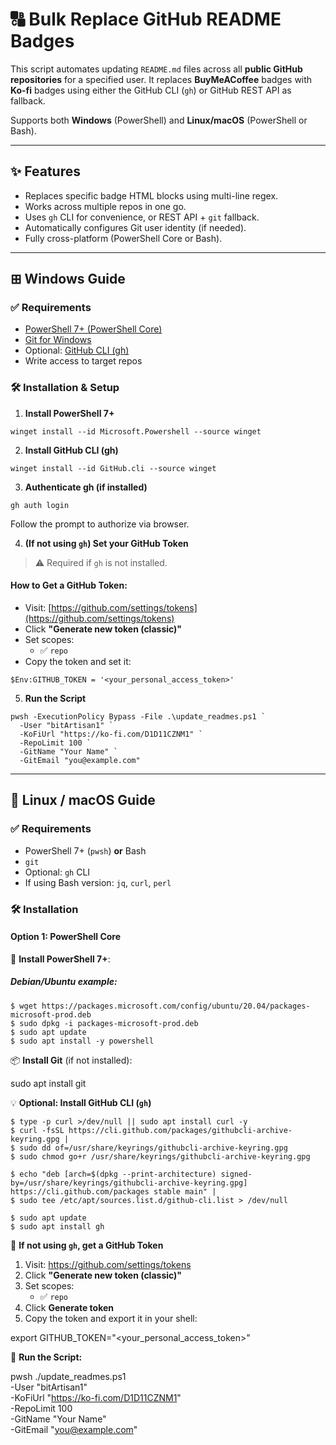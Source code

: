 # 🔠 Bulk Replace GitHub README Badges

This script automates updating `README.md` files across all **public GitHub repositories** for a specified user. It replaces **BuyMeACoffee** badges with **Ko‑fi** badges using either the GitHub CLI (`gh`) or GitHub REST API as fallback.

Supports both **Windows** (PowerShell) and **Linux/macOS** (PowerShell or Bash).

---

## ✨ Features

- Replaces specific badge HTML blocks using multi-line regex.
- Works across multiple repos in one go.
- Uses `gh` CLI for convenience, or REST API + `git` fallback.
- Automatically configures Git user identity (if needed).
- Fully cross-platform (PowerShell Core or Bash).

---

## ⊞ Windows Guide

### ✅ Requirements

- [PowerShell 7+ (PowerShell Core)](https://learn.microsoft.com/en-us/powershell/scripting/install/installing-powershell)
- [Git for Windows](https://git-scm.com/)
- Optional: [GitHub CLI (gh)](https://cli.github.com/)
- Write access to target repos

### 🛠️ Installation & Setup

1. **Install PowerShell 7+**

```winget install --id Microsoft.Powershell --source winget```

2. **Install GitHub CLI (gh)**

```winget install --id GitHub.cli --source winget```

3. **Authenticate gh (if installed)**

```gh auth login```

Follow the prompt to authorize via browser.

4. **(If not using `gh`) Set your GitHub Token**

> ⚠️ Required if `gh` is not installed.

#### How to Get a GitHub Token:

- Visit: [https://github.com/settings/tokens](https://github.com/settings/tokens)
- Click **"Generate new token (classic)"**
- Set scopes:
  - ✅ `repo`
- Copy the token and set it:

```$Env:GITHUB_TOKEN = '<your_personal_access_token>'```

5. **Run the Script**
```
pwsh -ExecutionPolicy Bypass -File .\update_readmes.ps1 `
  -User "bitArtisan1" `
  -KoFiUrl "https://ko-fi.com/D1D11CZNM1" `
  -RepoLimit 100 `
  -GitName "Your Name" `
  -GitEmail "you@example.com"
```
---

## 🐧 Linux / macOS Guide

### ✅ Requirements

- PowerShell 7+ (`pwsh`) **or** Bash
- `git`
- Optional: `gh` CLI
- If using Bash version: `jq`, `curl`, `perl`

### 🛠️ Installation

#### Option 1: PowerShell Core

🔧 **Install PowerShell 7+**:

##### Debian/Ubuntu example:
```
$ wget https://packages.microsoft.com/config/ubuntu/20.04/packages-microsoft-prod.deb
$ sudo dpkg -i packages-microsoft-prod.deb
$ sudo apt update
$ sudo apt install -y powershell
```
📦 **Install Git** (if not installed):

sudo apt install git

💡 **Optional: Install GitHub CLI (`gh`)**
```
$ type -p curl >/dev/null || sudo apt install curl -y
$ curl -fsSL https://cli.github.com/packages/githubcli-archive-keyring.gpg |
$ sudo dd of=/usr/share/keyrings/githubcli-archive-keyring.gpg
$ sudo chmod go+r /usr/share/keyrings/githubcli-archive-keyring.gpg

$ echo "deb [arch=$(dpkg --print-architecture) signed-by=/usr/share/keyrings/githubcli-archive-keyring.gpg] https://cli.github.com/packages stable main" |
$ sudo tee /etc/apt/sources.list.d/github-cli.list > /dev/null

$ sudo apt update
$ sudo apt install gh
```
🔑 **If not using `gh`, get a GitHub Token**

1. Visit: https://github.com/settings/tokens
2. Click **"Generate new token (classic)"**
3. Set scopes:
   - ✅ `repo`
4. Click **Generate token**
5. Copy the token and export it in your shell:

export GITHUB_TOKEN="<your_personal_access_token>"

🚀 **Run the Script:**

pwsh ./update_readmes.ps1 \
  -User "bitArtisan1" \
  -KoFiUrl "https://ko-fi.com/D1D11CZNM1" \
  -RepoLimit 100 \
  -GitName "Your Name" \
  -GitEmail "you@example.com"
